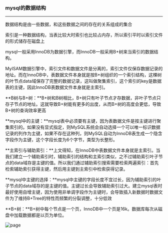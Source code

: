 ### mysql的数据结构

***

数据结构是由一些数据，和这些数据之间的存在的关系组成的集合

索引是一种数据结构，当表比较大时索引也比较占内存，所以索引平时以索引文件的形式储存在磁盘上

mysql一般采用InnoDB为数据引擎，而InnoDB一般采用B+树来当索引的数据结构。

MyISAM数据引擎中，索引文件和数据文件是分离的，索引文件仅保存数据记录的地址。而在InnoDB中，表数据文件本身就是按B+树组织的一个索引结构，这棵树的叶节点data域保存了完整的数据记录，这叫做聚集索引，这个索引的key是数据表的主键，因此InnoDB表数据文件本身就是主索引。

**B树与B+树：**B+树和B树相比，B+树只有叶子节点才存数据，非叶子节点只存子节点的地址。这就导致B+树能有更多的出度，从而B+树的高度会更低，导致B+树的查询效率更高

**mysql中的主键：**mysql表中必须要有主键，因为表数据文件是按主键进行聚集索引的。如果没有显式指定，则MySQL系统会自动选择一个可以唯一标识数据记录的列作为主键，如果不存在这种列，则MySQL自动为InnoDB表生成一个隐含字段作为主键，这个字段长度为6个字节，类型为长整形。

**主索引与辅助索引：**上文得知，在InnoDB中表数据文件本身就是主索引。当我们建立一个辅助索引时，辅助索引的结构和主索引类似，之不过辅助索引叶子节点的data域存是主键的值。所以我们通过辅助索引搜索需要检索两遍索引：首先检索辅助索引获得主键，然后用主键到主索引中检索获得记录。

**mysql中主键的选择：**mysql中主键的字段长度不宜过长，因为辅助索引的叶子节点的data域存的是主键的值。主键过长会导致辅助索引过大。建立mysql表时最好使用自增主键，因为使用非单调字段作为主键时，会导致插入新数据时数据文件为了维持B+Tree的特性而频繁的分裂调整，十分低效

**B+树：**B+树中每个节点是一个页，InnoDB中一个页是16k。数据库每次从磁盘中加载数据都是以页为单位。

![page](F:\学习笔记\mysql\images\page.png)
